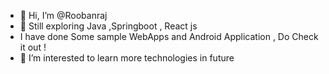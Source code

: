 - 👋 Hi, I’m @Roobanraj
- 🌱 Still exploring Java ,Springboot , React js 
- I have done Some sample WebApps and Android Application , Do Check it out !
- 👀 I’m interested to learn more technologies in future



